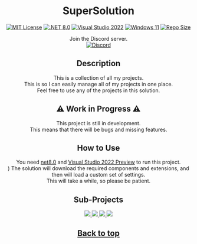﻿<div align=center>

# SuperSolution <a name="top"></a>

[![MIT License](https://img.shields.io/github/license/CraigCraig/SuperSolution?style=flat-square)](https://pickalicense.com/licenses/mit/)
[![.NET 8.0](https://img.shields.io/badge/.NET-8.0-512BD4?style=flat-square&logo=.net)](https://dotnet.microsoft.com/download/dotnet/8.0)
[![Visual Studio 2022](https://img.shields.io/badge/Visual%20Studio-2022-5C2D91?style=flat-square&logo=visual-studio)](https://visualstudio.microsoft.com/vs/preview/)
[![Windows 11](https://img.shields.io/badge/Windows-11-0078D6?style=flat-square&logo=windows)](https://www.microsoft.com/en-us/windows/windows-11)
[![Repo Size](https://img.shields.io/github/repo-size/CraigCraig/SuperSolution?style=flat-square)](http://github.com/CraigCraig/SuperSolution)

Join the Discord server.<br>
[![Discord](https://img.shields.io/discord/1191111275749572658?style=flat-square&logo=discord)](https://discord.gg/cvfjHKE5Ee)

## Description 

This is a collection of all my projects.<br>
This is so I can easily manage all of my projects in one place.<br>
Feel free to use any of the projects in this solution.<br>

## ⚠️ Work in Progress ⚠️
This project is still in development.<br>
This means that there will be bugs and missing features.<br>

## How to Use

You need [net8.0](https://dotnet.microsoft.com/download/dotnet/8.0) and [Visual Studio 2022 Preview](https://visualstudio.microsoft.com/vs/preview/) to run this project.<br>)
The solution will download the required components and extensions, and then will load a custom set of settings.<br>
This will take a while, so please be patient.<br>

## Sub-Projects

<!-- Cheetah Toolbox -->

<a href="https://github.com/CraigCraig/CheetahToolbox">
<img src="https://craigcraig.vercel.app/api/pin/?username=CraigCraig&repo=CheetahToolbox&theme=transparent"></img>
</a>

<!-- Cheetah Terminal -->

<a href="https://github.com/CraigCraig/CheetahTerminal">
<img src="https://craigcraig.vercel.app/api/pin/?username=CraigCraig&repo=CheetahTerminal&theme=transparent"></img>
</a>

<!-- Cheetah App -->

<a href="https://github.com/CraigCraig/CheetahApp">
<img src="https://craigcraig.vercel.app/api/pin/?username=CraigCraig&repo=CheetahApp&theme=transparent"></img>
</a>

<!-- Cheetah Utils -->

<a href="https://github.com/CraigCraig/CheetahUtils">
<img src="https://craigcraig.vercel.app/api/pin/?username=CraigCraig&repo=CheetahUtils&theme=transparent"></img>
</a>

<!-- TODO: Add more sub-projects -->

<h2><a href="#top">Back to top</a></h2>

</div>